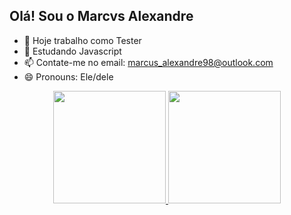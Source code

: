 ## Olá! Sou o Marcvs Alexandre

- 🔭 Hoje trabalho como Tester
- 🌱 Estudando Javascript
- 📫 Contate-me no email: marcus_alexandre98@outlook.com
- 😄 Pronouns: Ele/dele

<div align="center">
  <a href="https://github.com/MarcvsAlexandre">
  <img height="180em" src="https://github-readme-stats.vercel.app/api?username=marcvsalexandre&show_icons=true&theme=dracula&include_all_commits=true&count_private=true"/>
  <img height="180em" src="https://github-readme-stats.vercel.app/api/top-langs/?user=namemarcvsalexandre&layout=compact&langs_count=7&theme=dracula"/>
</div>
